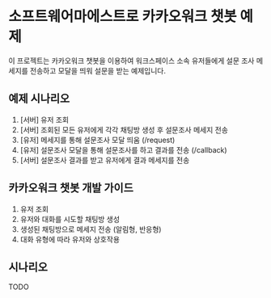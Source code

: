 # 소프트웨어마에스트로 카카오워크 챗봇 예제

이 프로젝트는 카카오워크 챗봇을 이용하여
워크스페이스 소속 유저들에게 설문 조사 메세지를 전송하고 모달을 띄워 설문을 받는 예제입니다.

## 예제 시나리오

1. [서버] 유저 조회
2. [서버] 조회된 모든 유저에게 각각 채팅방 생성 후 설문조사 메세지 전송
3. [유저] 메세지를 통해 설문조사 모달 띄움 (/request)
4. [유저] 설문조사 모달을 통해 설문조사를 하고 결과를 전송 (/callback)
5. [서버] 설문조사 결과를 받고 유저에게 결과 메세지를 전송

## 카카오워크 챗봇 개발 가이드

1. 유저 조회
2. 유저와 대화를 시도할 채팅방 생성
3. 생성된 채팅방으로 메세지 전송 (알림형, 반응형)
4. 대화 유형에 따라 유저와 상호작용

## 시나리오
TODO
